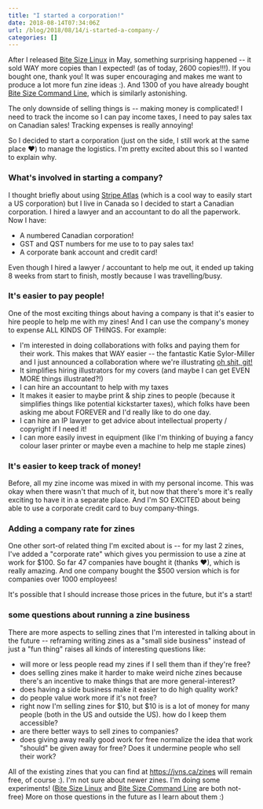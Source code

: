 ```yaml
---
title: "I started a corporation!"
date: 2018-08-14T07:34:06Z
url: /blog/2018/08/14/i-started-a-company-/
categories: []
---
```

 
After I released [Bite Size Linux](https://gum.co/bite-size-linux) in May, something surprising
happened -- it sold WAY more copies than I expected! (as of today, 2600 copies!!!). If you bought
one, thank you! It was super encouraging and makes me want to produce a lot more fun zine ideas :).
And 1300 of you have already bought [Bite Size Command Line](https://gum.co/bite-size-command-line),
which is similarly astonishing.
 
The only downside of selling things is -- making money is complicated! I need to track the income so
I can pay income taxes, I need to pay sales tax on Canadian sales! Tracking expenses is really
annoying! 
 
So I decided to start a corporation (just on the side, I still work at the same place ❤) to manage the
logistics. I'm pretty excited about this so I wanted to explain why. 
 
### What's involved in starting a company? 
 
I thought briefly about using [Stripe Atlas](https://stripe.com/atlas) (which is a cool way to easily start a US corporation) but I live in Canada so I decided to start a Canadian corporation. I hired a lawyer and an accountant to do all the paperwork. Now I have: 
 
* A numbered Canadian corporation! 
* GST and QST numbers for me use to to pay sales tax! 
* A corporate bank account and credit card! 
 
Even though I hired a lawyer / accountant to help me out, it ended up taking 8 weeks from start to
finish, mostly because I was travelling/busy.
 
### It's easier to pay people! 
 
One of the most exciting things about having a company is that it's easier to hire people to help me
with my zines! And I can use the company's money to expense ALL KINDS OF THINGS. For example: 
 
* I'm interested in doing collaborations with folks and paying them for their work. This makes that WAY easier -- the fantastic Katie Sylor-Miller and I just announced a collaboration where we're illustrating [oh shit, git!](https://ohshitgit.com/)
* It simplifies hiring illustrators for my covers (and maybe I can get EVEN MORE things illustrated?!) 
* I can hire an accountant to help with my taxes 
* It makes it easier to maybe print & ship zines to people (because it simplifies things like potential kickstarter taxes), which folks have been asking me about FOREVER and I'd really like to do one day.  
* I can hire an IP lawyer to get advice about intellectual property / copyright if I need it! 
* I can more easily invest in equipment (like I'm thinking of buying a fancy colour laser printer or maybe even a machine to help me staple zines) 
 
### It's easier to keep track of money! 
 
Before, all my zine income was mixed in with my personal income. This was okay when there wasn't
that much of it, but now that there's more it's really exciting to have it in a separate place. And
I'm SO EXCITED about being able to use a corporate credit card to buy company-things. 
 
### Adding a company rate for zines 
 
One other sort-of related thing I'm excited about is -- for my last 2 zines, I've added a "corporate
rate" which gives you permission to use a zine at work for $100. So far 47 companies have bought it
(thanks ❤), which is really amazing. And one company bought the $500 version which is for companies
over 1000 employees! 
 
It's possible that I should increase those prices in the future, but it's a start! 
 
### some questions about running a zine business 
 
There are more aspects to selling zines that I'm interested in talking about in the future --
reframing writing zines as a "small side business" instead of just a "fun thing" raises all kinds of
interesting questions like: 
 
* will more or less people read my zines if I sell them than if they're free? 
* does selling zines make it harder to make weird niche zines because there's an incentive to make
  things that are more general-interest?
* does having a side business make it easier to do high quality work?
* do people value work more if it's not free? 
* right now I'm selling zines for $10, but $10 is is a lot of money for many people (both in the US and outside the US). how do I keep them accessible? 
* are there better ways to sell zines to companies? 
* does giving away really good work for free normalize the idea that work "should" be given away for free? Does it undermine people who sell their work? 
 
All of the existing zines that you can find at https://jvns.ca/zines will remain free, of course :).
I'm not sure about newer zines. I'm doing some experiments! ([Bite Size Linux](https://gum.co/bite-size-linux) and [Bite Size Command Line](https://gum.co/bite-size-command-line) are both not-free)
More on those questions in the future as I learn about them :)

